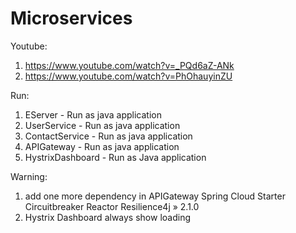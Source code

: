 # Microservices

Youtube:
1) https://www.youtube.com/watch?v=_PQd6aZ-ANk
2) https://www.youtube.com/watch?v=PhOhauyinZU

Run:
1) EServer - Run as java application
2) UserService - Run as java application
3) ContactService - Run as java application
4) APIGateway - Run as java application
5) HystrixDashboard - Run as Java application

Warning:
1) add one more dependency in APIGateway
Spring Cloud Starter Circuitbreaker Reactor Resilience4j » 2.1.0
2) Hystrix Dashboard always show loading
